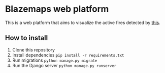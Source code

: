 # Blazemaps web platform 

This is a web platform that aims to visualize the active fires detected by [this](https://github.com/Sigma-Education-Labs/camera).

## How to install  
1. Clone this repository
2. Install dependencies ``` pip install -r requirements.txt ```
3. Run migrations ``` python manage.py migrate ```
4. Run the Django server ``` python manage.py runserver ```
